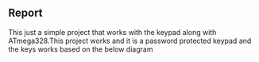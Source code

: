 ## Report

This just a simple project that works with the keypad along with ATmega328.This project works and it is a password protected keypad and the keys works based on the below diagram

